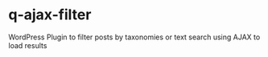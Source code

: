q-ajax-filter
=============

WordPress Plugin to filter posts by taxonomies or text search using AJAX to load results
